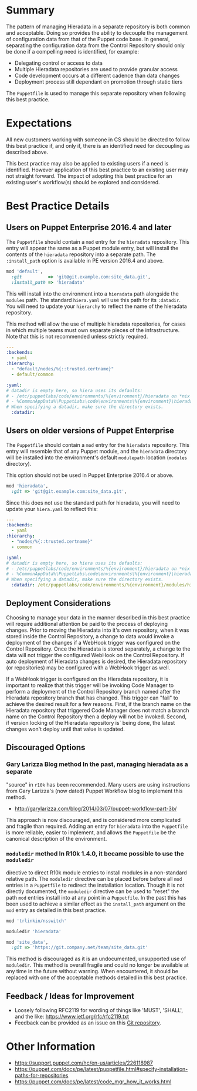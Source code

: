 # Summary

The pattern of managing Hieradata in a separate repository is both common and
acceptable. Doing so provides the ability to decouple the management of
configuration data from that of the Puppet code base. In general, separating the
configuration data from the Control Repository should only be done if a
compelling need is identified, for example:

* Delegating control or access to data
* Multiple Hieradata repositories are used to provide granular access
* Code development occurs at a different cadence than data changes
* Deployment process still dependant on promotion through static tiers

The `Puppetfile` is used to manage this separate repository when following this
best practice.


# Expectations

All new customers working with someone in CS should be directed to follow this
best practice if, and only if, there is an identified need for decoupling as
described above.

This best practice may also be applied to existing users if a need is
identified. However application of this best practice to an existing user may
not straight forward. The impact of adopting this best practice for an existing
user's workflow(s) should be explored and considered.


# Best Practice Details

## Users on Puppet Enterprise 2016.4 and later

The `Puppetfile` should contain a `mod` entry for the `hieradata` repository.
This entry will appear the same as a Puppet module entry, but will install the
contents of the `hieradata` repository into a separate path. The `:install_path`
option is available in PE version 2016.4 and above.

```ruby
mod 'default',
  :git          => 'git@git.example.com:site_data.git',
  :install_path => 'hieradata'
```

This will install into the environment into a `hieradata` path alongside the
`modules` path. The standard `hiera.yaml` will use this path for its `:datadir`.
You will need to update your `hierarchy` to reflect the name of the hieradata
repository.

This method will allow the use of multiple hieradata repositories, for cases in
which multiple teams must own separate pieces of the infrastructure. Note that
this is not recommended unless strictly required.

```yaml
---
:backends:
  - yaml
:hierarchy:
  - "default/nodes/%{::trusted.certname}"
  - default/common

:yaml:
# datadir is empty here, so hiera uses its defaults:
# - /etc/puppetlabs/code/environments/%{environment}/hieradata on *nix
# - %CommonAppData%\PuppetLabs\code\environments\%{environment}\hieradata on Windows
# When specifying a datadir, make sure the directory exists.
  :datadir:
```

## Users on older versions of Puppet Enterprise

The `Puppetfile` should contain a `mod` entry for the `hieradata` repository.
This entry will resemble that of any Puppet module, and the `hieradata`
directory will be installed into the environment's default `modulepath` location
(`modules` directory).

This option should not be used in Puppet Enterprise 2016.4 or above.

```ruby
mod 'hieradata',
  :git => 'git@git.example.com:site_data.git',
```

Since this does not use the standard path for hieradata, you will need to update
your `hiera.yaml` to reflect this:


```yaml
---
:backends:
  - yaml
:hierarchy:
  - "nodes/%{::trusted.certname}"
  - common

:yaml:
# datadir is empty here, so hiera uses its defaults:
# - /etc/puppetlabs/code/environments/%{environment}/hieradata on *nix
# - %CommonAppData%\PuppetLabs\code\environments\%{environment}\hieradata on Windows
# When specifying a datadir, make sure the directory exists.
  :datadir: /etc/puppetlabs/code/environments/%{environment}/modules/hieradata
```

## Deployment Considerations

Choosing to manage your data in the manner described in this best practice will
require additional attention be paid to the process of deploying changes. Prior
to moving the Hieradata into it's own repository, when it was stored inside the
Control Repository, a change to data would invoke a deployment of the changes if
a WebHook trigger was configured on the Control Repository. Once the Hieradata
is stored separately, a change to the data will not trigger the configured
WebHook on the Control Repository. If auto deployment of Hieradata changes is
desired, the Hieradata repository (or repositories) may be configured with a
WebHook trigger as well.

If a WebHook trigger is configured on the Hieradata repository, it is important
to realize that this trigger will be invoking Code Manager to perform a
deployment of the Control Repository branch named after the Hieradata repository
branch that has changed. This trigger can "fail" to achieve the desired result
for a few reasons. First, if the branch name on the Hieradata repository that
triggered Code Manager does not match a branch name on the Control Repository
then a deploy will not be invoked.  Second, if version locking of the Hieradata
repository is` being done, the latest changes won't deploy until that value is
updated.


## Discouraged Options

### Gary Larizza Blog method In the past, managing hieradata as a separate
"source" in `r10k` has been recommended.  Many users are using instructions from
Gary Larizza's (now dated) Puppet Workflow blog to implement this method.

* http://garylarizza.com/blog/2014/03/07/puppet-workflow-part-3b/

This approach is now discouraged, and is considered more complicated and fragile
than required.  Adding an entry for `hieradata` into the `Puppetfile` is more
reliable, easier to implement, and allows the `Puppetfile` be the canonical
description of the environment.

### `moduledir` method In R10k 1.4.0, it became possible to use the `moduledir`
directive to direct R10k module entries to install modules in a non-standard
relative path. The `moduledir` directive can be placed before before all `mod`
entries in a `Puppetfile` to redirect the installation location. Though it is
not directly documented, the `moduledir` directive can be used to "reset" the
path `mod` entries install into at any point in a `Puppetfile`. In the past this
has been used to achieve a similar effect as the `install_path` argument on the
`mod` entry as detailed in this best practice.

```ruby
mod 'trlinkin/nsswitch'

moduledir 'hieradata'

mod 'site_data',
  :git => 'https://git.company.net/team/site_data.git'
```

This method is discouraged as it is an undocumented, unsupported use of
`moduledir`. This method is overall fragile and could no longer be available at
any time in the future without warning. When encountered, it should be replaced
with one of the acceptable methods detailed in this best practice.

## Feedback / Ideas for Improvement

* Loosely following RFC2119 for wording of things like 'MUST', 'SHALL', and the
  like: https://www.ietf.org/rfc/rfc2119.txt
* Feedback can be provided as an issue on this [Git
  repository](https://github.com/puppetlabs/best-practices/issues).


# Other Information

* https://support.puppet.com/hc/en-us/articles/226118987
* https://puppet.com/docs/pe/latest/puppetfile.html#specify-installation-paths-for-repositories
* https://puppet.com/docs/pe/latest/code_mgr_how_it_works.html
